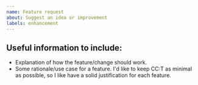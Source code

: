 ```yaml
---
name: Feature request
about: Suggest an idea or improvement
labels: enhancement
---
```


<!--
## Before reporting
 - Search for the suggestion here. It's possible someone's suggested it before!
-->

## Useful information to include:
 - Explanation of how the feature/change should work.
 - Some rationale/use case for a feature. I'd like to keep CC:T as minimal as possible, so I like have a solid justification for each feature.
